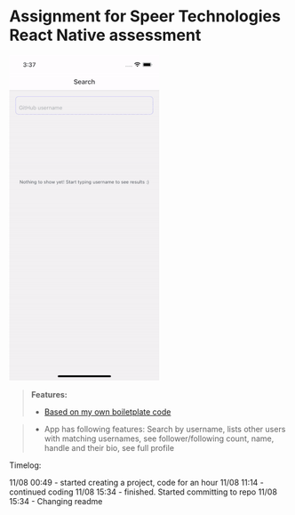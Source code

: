# Assignment for Speer Technologies React Native assessment

![HeaderImage](front.gif "HeaderImage")

> **Features:**
>
> - [Based on my own boiletplate code](https://github.com/nmka55/rn_drawertabnav_boilerplate)

> - App has following features: Search by username, lists other users with matching usernames, see follower/following count, name, handle and their bio, see full profile

Timelog:

11/08 00:49 - started creating a project, code for an hour
11/08 11:14 - continued coding
11/08 15:34 - finished. Started committing to repo
11/08 15:34 - Changing readme
